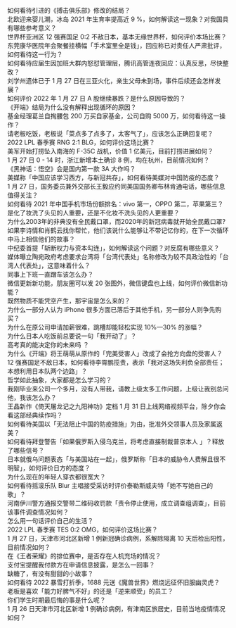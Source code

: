 如何看待引进的《搏击俱乐部》修改的结局？  
北欧迎来婴儿潮，冰岛 2021 年生育率提高近 9 %，如何解读这一现象？对我国具有哪些参考意义？  
世界杯亚洲区 12 强赛国足 0:2 不敌日本，基本无缘世界杯，如何评价本场比赛？  
东莞康华医院年会聚餐挂横幅「手术室里全是钱」，回应称已对责任人严肃批评，如何看待这一行为？  
如何看待应届生因加班大群内怒怼管理层，腾讯高管连夜回应：认真反思，尽快整改？  
刘学州遗体已于 1 月 27 日在三亚火化，亲生父母未到场，事件后续还会怎样发展？  
如何评价 2022 年 1 月 27 日 A 股继续暴跌？是什么原因导致的？  
《开端》结局为什么没有解释出现循环的原因？  
基金经理葛兰自掏腰包 200 万买自家基金，公司自购 5000 万，如何看待这一操作？  
请老板吃饭，老板说「菜点多了点多了，太客气了」，应该怎么正确回复呢？  
2022 LPL 春季赛 RNG 2:1 BLG，如何评价这场比赛？  
美军开始打捞坠入南海的 F-35C 战机，价值 1 亿美元，目前打捞进展如何？  
1 月 27 日 0 - 14 时，浙江新增本土确诊 8 例，均在杭州，目前情况如何？  
《黑神话：悟空》会是国内第一款 3A 大作吗？  
美媒称「中国应该学习西方，与新冠共存」，如何看待美媒对中国防疫的态度？  
1 月 27 日，国务委员兼外交部长王毅应约同美国国务卿布林肯通电话，哪些信息值得关注？  
如何看待 2021 年中国手机市场份额排名：vivo 第一，OPPO 第二，苹果第三？  
是化了妆洗了头见的人重要，还是不化妆不洗头见的人更重要？  
为什么2003年的非典没有全民戴口罩，而2020年的新冠病毒就开始全民戴口罩?  
如果李诗情和肖鹤云找你帮忙，他们该说什么能够让不带记忆你的，在下一次循环中马上相信他们的故事？  
中纪委首提「斩断权力与资本勾连」，如何解读这个问题？对反腐有哪些意义？  
媒体曝立陶宛政府考虑要求台湾将「台湾代表处」名称修改为较不具政治性的「台湾人代表处」，这意味着什么？  
同事上下班一直蹭车该怎么办？  
微信更新新功能，朋友圈可以发 20 张图外，微信键盘也上线，如何评价微信新功能？  
既然物质不能凭空产生，那宇宙是怎么来的？  
为什么一部分人认为 iPhone 很多方面已落后于其他手机，另一部分人则争先购买？  
为什么在原公司申请加薪很难，跳槽却能轻松实现 10%—30% 的涨幅？  
为什么日本人吃饭前总要说一句「我开动了」？  
高考真的能决定你的未来吗 ？  
为什么《开端》将王萌萌从原作的「完美受害人」改成了会抢方向盘的受害人？  
12 强赛国足不敌日本，如何看待李霄鹏揽责，表示「我对这场失利负全部责任；本想利用日本队两个边路」？  
哲学如此抽象，大家都是怎么学习的？  
我刚毕业来公司一个多月，没有人带我，请教上级太多工作问题，上级让我别总问他，我该怎么办？  
王晶新作《倚天屠龙记之九阳神功》定档 1 月 31 日上线网络视频平台，除夕你会看这部经典续作吗？  
如何看待美国以「无法阻止中国的防疫措施」为由，批准外交领事人员及家属返美？  
如何看待拜登警告「如果俄罗斯入侵乌克兰，将考虑直接制裁普京本人 」？释放了哪些信号？  
日本就俄乌问题表态「与美国站在一起」，俄罗斯称「日本的威胁令人费解且很不明智」，如何评价日方的态度？  
为什么现在的年轻人穿衣都很宽大？  
如何看待摇滚乐队 Blur 主唱接受采访时评价泰勒斯威夫特「她不写她自己的歌」？  
河南伊川警方通报交警带二维码收罚款「责令停止使用，成立调查组调查」，目前该事件调查情况如何？  
怎么用一句话评价自己的生活？  
2022 LPL 春季赛 TES 0:2 OMG，如何评价这场比赛？  
1 月 27 日，天津市河北区新增 1 例新冠确诊病例，系解除隔离 10 天后检出阳性，目前情况如何？  
在《王者荣耀》的排位赛中，是否存在人机充场的情况？  
支付宝提醒我付款方在申请信息披露，是怎么一回事？  
缺糖了，有没有甜甜的小故事？  
如何看待 2022 暴雪打折季，1688 元送《魔兽世界》燃烧远征怀旧服幽灵虎？  
老板是喜欢「能力好脾气不好」的还是「逆来顺受」的员工？  
你们学生时期最后悔的事是什么呢？  
1 月 26 日天津市河北区新增 1 例确诊病例，有津南区旅居史，目前当地疫情情况如何？  
